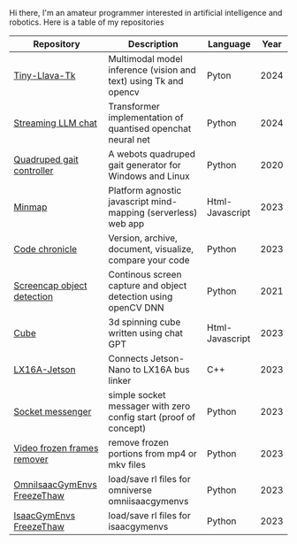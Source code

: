 Hi there, I'm an amateur programmer interested in artificial intelligence and robotics. Here is a table of my repositories

|Repository                                                                                |Description                                                         |Language         |Year                                        |
|----------------------------------------------------------------------------------------- | ------------------------------------------------------------------ | --------------- |-------------------------------------------- |
|[Tiny-Llava-Tk](https://github.com/sujitvasanth/TinyLlava-Tk)                             | Multimodal model inference (vision and text) using Tk and opencv   |Pyton            | 2024     |
|[Streaming LLM chat](https://github.com/sujitvasanth/streaming-LLM-chat)                  | Transformer implementation of quantised openchat neural net        |Python           | 2024     |
|[Quadruped gait controller](https://github.com/sujitvasanth/QuadrupedGaitController)      | A webots quadruped gait generator for Windows and Linux            |Python           | 2020     |
|[Minmap](https://github.com/sujitvasanth/minmap)                                          | Platform agnostic javascript mind-mapping (serverless) web app     |Html-Javascript  | 2023     |
|[Code chronicle](https://github.com/sujitvasanth/CodeChronicle)                           | Version, archive, document, visualize, compare your code           |Python           | 2023     |
|[Screencap object detection](https://github.com/sujitvasanth/ContinuousScreenRecognition) | Continous screen capture and object detection using openCV DNN     |Python           | 2021     |
|[Cube](https://github.com/sujitvasanth/cube)                                              | 3d spinning cube written using chat GPT                            |Html-Javascript  | 2023     |
|[LX16A-Jetson](https://github.com/sujitvasanth/lx16a-Jetson-in-C)                         | Connects Jetson-Nano to LX16A bus linker                           |C++              | 2023     |
|[Socket messenger](https://github.com/sujitvasanth/SocketMessenger)                       | simple socket messager with zero config start (proof of concept)   |Python           | 2023     |
|[Video frozen frames remover](https://github.com/sujitvasanth/VideoFrozenFramesRemover)   | remove frozen portions from mp4 or mkv files                       |Python           | 2023     |
|[OmniIsaacGymEnvs FreezeThaw](https://github.com/sujitvasanth/OmniIsaacGymEnvs_freezethaw)| load/save rl files for omniverse omniisaacgymenvs                  |Python           | 2023     |
|[IsaacGymEnvs FreezeThaw](https://github.com/sujitvasanth/IsaacGymEnvs_freezethaw)        | load/save rl files for isaacgymenvs                                |Python           | 2023     |

